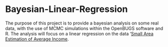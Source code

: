 # Bayesian-Linear-Regression

The purpose of this project is to provide a bayesian analysis on some real data, with the use of MCMC simulations within the OpenBUGS software and R. The analysis will focus on a linear regression on the data ‘[Small Area Estimation of Average Income](https://sites.google.com/a/r-inla.org/stbook/datasets).

